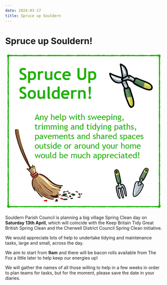 ```yaml
---
date: 2024-03-17
title: Spruce up Souldern
---
```


# Spruce up Souldern!


     
![spruce up souldern](spruce-up-2023.png)

Souldern Parish Council is planning a big village Spring Clean day on
**Saturday 13th April**, which will coincide with the Keep Britain Tidy
Great British Spring Clean and the Cherwell District Council Spring
Clean initiative.

We would appreciate lots of help to undertake tidying and maintenance
tasks, large and small, across the day.

We aim to start from **9am** and there will be bacon rolls available from
The Fox a little later to help keep our energies up!

We will gather the names of all those willing to help in a few weeks
in order to plan teams for tasks, but for the moment, please save the
date in your diaries.
